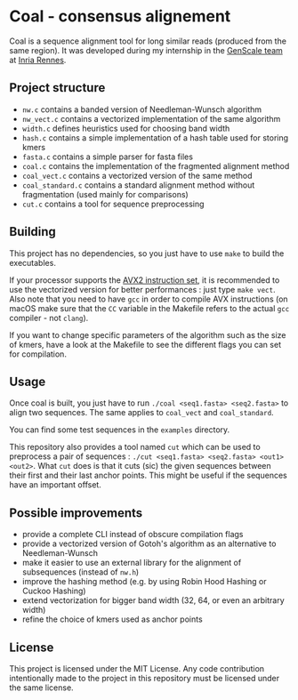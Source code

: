 # Coal - consensus alignement

Coal is a sequence alignment tool for long similar reads (produced from the same region).
It was developed during my internship in the [GenScale team](https://team.inria.fr/genscale/) at [Inria Rennes](https://www.inria.fr/en/centre-inria-rennes-bretagne-atlantique).

## Project structure

* `nw.c` contains a banded version of Needleman-Wunsch algorithm
* `nw_vect.c` contains a vectorized implementation of the same algorithm
* `width.c` defines heuristics used for choosing band width
* `hash.c` contains a simple implementation of a hash table used for storing kmers
* `fasta.c` contains a simple parser for fasta files
* `coal.c` contains the implementation of the fragmented alignment method
* `coal_vect.c` contains a vectorized version of the same method
* `coal_standard.c` contains a standard alignment method without fragmentation (used mainly for comparisons)
* `cut.c` contains a tool for sequence preprocessing

## Building

This project has no dependencies, so you just have to use `make` to build the executables.

If your processor supports the [AVX2 instruction set](https://software.intel.com/sites/landingpage/IntrinsicsGuide/), it is recommended to use the vectorized version for better performances : just type `make vect`.
Also note that you need to have `gcc` in order to compile AVX instructions (on macOS make sure that the `CC` variable in the Makefile refers to the actual `gcc` compiler - not `clang`).

If you want to change specific parameters of the algorithm such as the size of kmers, have a look at the Makefile to see the different flags you can set for compilation.

## Usage

Once coal is built, you just have to run `./coal <seq1.fasta> <seq2.fasta>` to align two sequences.
The same applies to `coal_vect` and `coal_standard`.

You can find some test sequences in the `examples` directory.

This repository also provides a tool named `cut` which can be used to preprocess a pair of sequences :
`./cut <seq1.fasta> <seq2.fasta> <out1> <out2>`.
What `cut` does is that it cuts (sic) the given sequences between their first and their last anchor points.
This might be useful if the sequences have an important offset.

## Possible improvements

* provide a complete CLI instead of obscure compilation flags
* provide a vectorized version of Gotoh's algorithm as an alternative to Needleman-Wunsch
* make it easier to use an external library for the alignment of subsequences (instead of `nw.h`)
* improve the hashing method (e.g. by using Robin Hood Hashing or Cuckoo Hashing)
* extend vectorization for bigger band width (32, 64, or even an arbitrary width)
* refine the choice of kmers used as anchor points

## License

This project is licensed under the MIT License. Any code contribution intentionally made to the project in this repository must be licensed under the same license.
